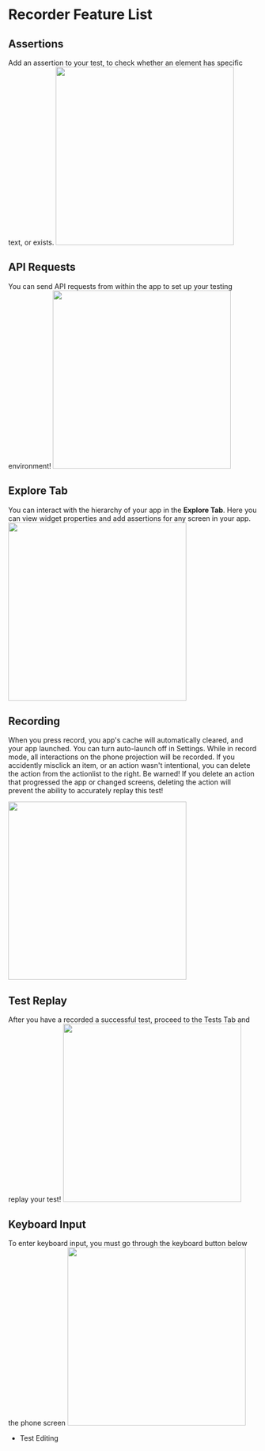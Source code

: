 # Recorder Feature List

## Assertions

Add an assertion to your test, to check whether an element has specific text, or exists.
<img src="../android/assertion.gif" height="360px" />

## API Requests 

You can send API requests from within the app to set up your testing environment!
<img src="../android/api_request.gif" height="360px" />


## Explore Tab

You can interact with the hierarchy of your app in the **Explore Tab**. Here you can view widget properties and add assertions for any screen in your app.
<img src="../android/explore.gif" height="360px" />

## Recording

When you press record, you app's cache will automatically cleared, and your app launched. You can turn auto-launch off in Settings. While in record mode, all interactions on the phone projection will be recorded. If you accidently misclick an item, or an action wasn't intentional, you can delete the action from the actionlist to the right. Be warned! If you delete an action that progressed the app or changed screens, deleting the action will prevent the ability to accurately replay this test!

<img src="../android/record.gif" height="360px" />


## Test Replay 

After you have a recorded a successful test, proceed to the Tests Tab and replay your test! 
<img src="../android/replay.gif" height="360px" />


## Keyboard Input 
To enter keyboard input, you must go through the keyboard button below the phone screen
<img src="../android/keyboard.gif" height="360px" />


- Test Editing
